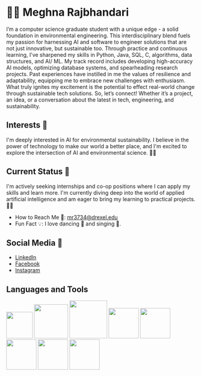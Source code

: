 # 🙋‍♀️ Meghna Rajbhandari

I’m a computer science graduate student with a unique edge - a solid foundation in environmental engineering. This interdisciplinary blend fuels my passion for harnessing AI and software to engineer solutions that are not just innovative, but sustainable too. Through practice and continuous learning, I’ve sharpened my skills in Python, Java, SQL, C, algorithms, data structures, and AI/ ML. My track record includes developing high-accuracy AI models, optimizing database systems, and spearheading research projects. Past experiences have instilled in me the values of resilience and adaptability, equipping me to embrace new challenges with enthusiasm. What truly ignites my excitement is the potential to effect real-world change through sustainable tech solutions. So, let’s connect! Whether it’s a project, an idea, or a conversation about the latest in tech, engineering, and sustainability.

## Interests 🚀
I'm deeply interested in AI for environmental sustainability. I believe in the power of technology to make our world a better place, and I'm excited to explore the intersection of AI and environmental science. 🌳🤖

## Current Status 🎯
I'm actively seeking internships and co-op positions where I can apply my skills and learn more. I'm currently diving deep into the world of applied artificial intelligence and am eager to bring my learning to practical projects. 🧠💡

- How to Reach Me 📧: mr3734@drexel.edu
- Fun Fact 💡: I love dancing 💃 and singing 🎤.

## Social Media 📱
- [LinkedIn](https://www.linkedin.com/in/meghna-rajbhandari186-mr/)
- [Facebook](https://www.facebook.com/meghna.rajbhandari7182/)
- [Instagram](https://www.instagram.com/meghnarajbhandari/)

## Languages and Tools
<img src="https://i.ibb.co/6FRxz2L/python.png" width="70"> <img src="https://brandslogos.com/wp-content/uploads/thumbs/java-logo-vector-1.svg" width="90"> <img src="https://static.vecteezy.com/system/resources/previews/036/044/336/original/sql-database-icon-logo-design-ui-or-ux-app-png.png" width="100"> <img src="https://upload.wikimedia.org/wikipedia/commons/thumb/3/3f/Git_icon.svg/2048px-Git_icon.svg.png" width="80"> <img src="https://cdn.inspireuplift.com/uploads/images/seller_products/31661/1702633077_AWSlogoAmazonWebServiceslogo.png" width="80"> <img src="https://banner2.cleanpng.com/20180625/ovs/kisspng-tux-linux-mint-logo-larry-bird-5b30bc675136b6.3619526115299206153327.jpg" width="80"> <img src="https://upload.wikimedia.org/wikipedia/commons/thumb/2/2d/Tensorflow_logo.svg/1200px-Tensorflow_logo.svg.png" width="80"> <img src="https://www.google.com/url?sa=i&url=https%3A%2F%2Fen.m.wikipedia.org%2Fwiki%2FFile%3AHTML5_logo_and_wordmark.svg&psig=AOvVaw3-g9QHYOLPx149VRKDqAxm&ust=1719870530273000&source=images&cd=vfe&opi=89978449&ved=0CBEQjRxqFwoTCLj_yZKnhIcDFQAAAAAdAAAAABA6" width="80">
